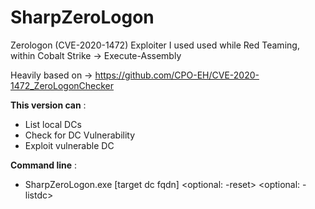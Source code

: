 # SharpZeroLogon

Zerologon (CVE-2020-1472) Exploiter I used used while Red Teaming, within Cobalt Strike -> Execute-Assembly

Heavily based on -> https://github.com/CPO-EH/CVE-2020-1472_ZeroLogonChecker

<b>This version can</b> :

- List local DCs
- Check for DC Vulnerability
- Exploit vulnerable DC


<b>Command line</b> :

- SharpZeroLogon.exe [target dc fqdn] <optional: -reset> <optional: -listdc>
